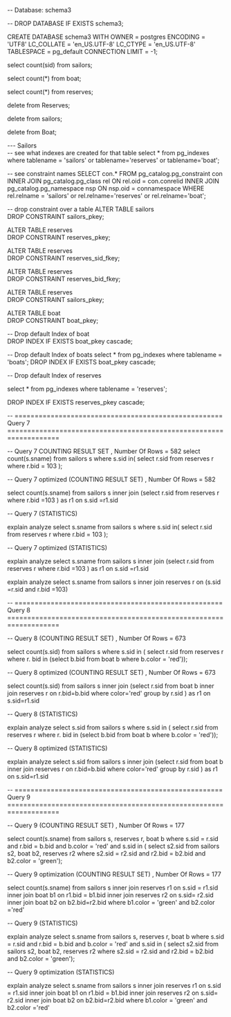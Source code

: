 
-- Database: schema3

-- DROP DATABASE IF EXISTS schema3;

CREATE DATABASE schema3
    WITH
    OWNER = postgres
    ENCODING = 'UTF8'
    LC_COLLATE = 'en_US.UTF-8'
    LC_CTYPE = 'en_US.UTF-8'
    TABLESPACE = pg_default
    CONNECTION LIMIT = -1;
	
	
select count(sid)
from sailors;

select count(*)
from boat;

select count(*)
from reserves;


delete from Reserves;

delete from sailors;

delete from Boat;


--- Sailors  
-- see what indexes are created for that table
select *
from pg_indexes
where tablename = 'sailors' or tablename='reserves' or tablename='boat';

-- see constraint names
SELECT con.*
       FROM pg_catalog.pg_constraint con
            INNER JOIN pg_catalog.pg_class rel
                       ON rel.oid = con.conrelid
            INNER JOIN pg_catalog.pg_namespace nsp
                       ON nsp.oid = connamespace
       WHERE  rel.relname = 'sailors'  or rel.relname='reserves' or rel.relname='boat';

-- drop constraint over a table
ALTER TABLE sailors   
DROP CONSTRAINT sailors_pkey;

ALTER TABLE reserves   
DROP CONSTRAINT reserves_pkey;

ALTER TABLE reserves   
DROP CONSTRAINT reserves_sid_fkey;

ALTER TABLE reserves   
DROP CONSTRAINT reserves_bid_fkey;

ALTER TABLE reserves   
DROP CONSTRAINT sailors_pkey;

ALTER TABLE boat   
DROP CONSTRAINT boat_pkey;

-- Drop default Index of boat    
DROP INDEX   IF EXISTS  boat_pkey cascade; 


-- Drop default Index of boats
select *
from pg_indexes
where tablename = 'boats';
DROP INDEX   IF EXISTS  boat_pkey cascade; 

-- Drop default Index of reserves

select *
from pg_indexes
where tablename = 'reserves';


DROP INDEX   IF EXISTS  reserves_pkey cascade; 





-- ==================================================== Query 7 ===================================================================

--  Query 7 COUNTING RESULT SET , Number Of Rows = 582
select count(s.sname)
from sailors s
where
s.sid in( select r.sid
from reserves r
where r.bid = 103 );



-- Query 7 optimized  (COUNTING RESULT SET) , Number Of Rows = 582

select count(s.sname)
from sailors s inner join (select  r.sid from reserves r where r.bid =103 ) as r1 on s.sid =r1.sid




--  Query 7 (STATISTICS)

explain analyze select s.sname
from sailors s
where
s.sid in( select r.sid
from reserves r
where r.bid = 103 );


-- Query 7 optimized  (STATISTICS)

explain analyze select s.sname
from sailors s inner join (select  r.sid from reserves r where r.bid =103 ) as r1 on s.sid =r1.sid

explain analyze select s.sname
from sailors s inner join  reserves r  on (s.sid =r.sid and  r.bid =103)





-- ==================================================== Query 8 ===================================================================


--  Query 8 (COUNTING RESULT SET) , Number Of Rows = 673

select count(s.sid)
from sailors s
where s.sid in ( select r.sid
from reserves r
where r. bid in (select b.bid
from boat b
where b.color = 'red'));

-- Query 8 optimized (COUNTING RESULT SET) , Number Of Rows = 673

select count(s.sid)
from sailors s inner join (select  r.sid from boat b inner join  reserves r on r.bid=b.bid  where color='red'  group by r.sid ) as r1 on s.sid=r1.sid





--  Query 8 (STATISTICS)

explain analyze select s.sid
from sailors s
where s.sid in ( select r.sid
from reserves r
where r. bid in (select b.bid
from boat b
where b.color = 'red'));

-- Query 8 optimized (STATISTICS)

explain analyze select s.sid
from sailors s inner join (select  r.sid from boat b inner join reserves r on r.bid=b.bid   where color='red' group by r.sid  ) as r1 on s.sid=r1.sid




-- ==================================================== Query 9 ===================================================================


--  Query 9 (COUNTING RESULT SET) , Number Of Rows = 177


select  count(s.sname)
from sailors s, reserves r, boat b
where
s.sid = r.sid
and
r.bid = b.bid
and
b.color = 'red'
and
s.sid in ( select s2.sid
from sailors s2, boat b2, reserves r2
where s2.sid = r2.sid
and
r2.bid = b2.bid
and
b2.color = 'green');

-- Query 9 optimization (COUNTING RESULT SET)  , Number Of Rows = 177

select count(s.sname)
from sailors s inner join reserves r1 on s.sid = r1.sid inner join boat b1 on r1.bid = b1.bid inner join reserves r2 on s.sid= r2.sid
inner join boat b2 on b2.bid=r2.bid
where
b1.color = 'green'
and 
b2.color ='red'




--  Query 9  (STATISTICS)

explain analyze select  s.sname
from sailors s, reserves r, boat b
where
s.sid = r.sid
and
r.bid = b.bid
and
b.color = 'red'
and
s.sid in ( select s2.sid
from sailors s2, boat b2, reserves r2
where s2.sid = r2.sid
and
r2.bid = b2.bid
and
b2.color = 'green');


-- Query 9 optimization (STATISTICS)

explain analyze select s.sname
from sailors s inner join reserves r1 on s.sid = r1.sid inner join boat b1 on r1.bid = b1.bid inner join reserves r2 on s.sid= r2.sid
inner join boat b2 on b2.bid=r2.bid
where
b1.color = 'green'
and 
b2.color ='red'























